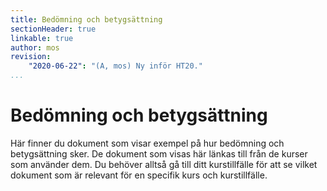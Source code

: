 ```yaml
---
title: Bedömning och betygsättning
sectionHeader: true
linkable: true
author: mos
revision:
    "2020-06-22": "(A, mos) Ny inför HT20."
...
```

Bedömning och betygsättning
===========================

Här finner du dokument som visar exempel på hur bedömning och betygsättning sker. De dokument som visas här länkas till från de kurser som använder dem. Du behöver alltså gå till ditt kurstillfälle för att se vilket dokument som är relevant för en specifik kurs och kurstillfälle.
